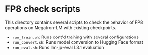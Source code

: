 # FP8 check scripts

This directory contains several scripts to check the behavior of FP8 operations on Megatron-LM with existing checkpoints.

* `run_train.sh`: Runs cont'd training with several configurations
* `run_convert.sh`: Runs model conversion to Hugging Face format
* `run_eval.sh`: Runs llm-jp-eval 1.3.1 evaluation
